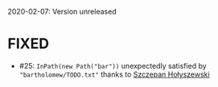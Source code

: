 2020-02-07: Version unreleased

# FIXED
 - #25: `InPath(new Path("bar"))` unexpectedly satisfied by `"bartholomew/TODO.txt"` thanks to [Szczepan Hołyszewski]

[Szczepan Hołyszewski]: https://github.com/rulatir
